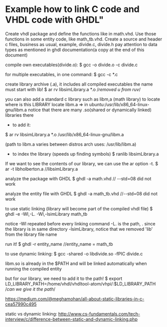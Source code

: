 # Example how to link C code and VHDL code with GHDL"

Create vhdl package and define the functions like in math.vhd. Use those functions in some entity code, like math_tb.vhd. Create a source and header c files, business as usual, example, divide.c, divide.h
pay attention to data types as mentioned in ghdl documentation(a copy at the end of this document)

compile own executables(divide.o):
$ gcc -o divide.o -c divide.c

for multiple executables, in one command:
$ gcc -c *.c

create library archive (.a), it includes all compiled executables the name must start with lib!
$ ar rv libsimLibrary.a *.o /*removed u from ruv*/

you can also add a standard c library such as libm,a (math library)
to locate where is this LIBRARY
locate libm.a => in ubuntu:/usr/lib/x86_64-linux-gnu/libm.a
notice that there are many .so(shared or dynamically linked) libraries there

* to add it:

$ ar rv libsimLibrary.a *.o /usr/lib/x86_64-linux-gnu/libm.a

 (path to libm.a varies between distros arch uses: /usr/lib/libm.a)

* to index the library (speeds up finding symbols)
$ ranlib libsimLibrary.a

If we want to see the contents of our library, we can use the ar option -t.
$ ar -t libholberton.a //libsimLibrary.a

analyze the package with GHDL
$ ghdl -a math.vhd // --std=08 did not work

analyze the entity file with GHDL
$ ghdl -a math_tb.vhd //--std=08 did not work

to use static linking (library will become part of the compiled vhdl file)
$ ghdl -e -Wl,-L. -Wl,-lsimLibrary math_tb

notice -Wl repeated before every linking command
-L. is the path, . since the library is in same directory
-lsimLibrary, notice that we removed 'lib' from the library file name

run it!
$ ghdl -r entity_name //entity_name = math_tb

to use dynamic linking:
$ gcc -shared -o libdivide.so -fPIC divide.c

libm.so is already in the $PATH and will be linked automatically when
running the compiled entity

but for our library, we need to add it to the path!
$ export LD_LIBRARY_PATH=/home/vhdl/vhdltool-atom/vhpi/:$LD_LIBRARY_PATH /*can we give it the path*/

https://medium.com/@meghamohan/all-about-static-libraries-in-c-cea57990c495

static vs dynamic linking:
http://www.cs-fundamentals.com/tech-interview/c/difference-between-static-and-dynamic-linking.php
